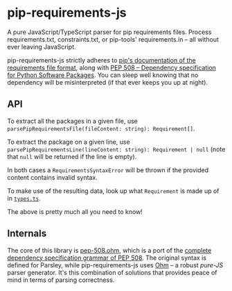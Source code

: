 # pip-requirements-js

A pure JavaScript/TypeScript parser for pip requirements files. Process requirements.txt, constraints.txt, or pip-tools' requirements.in – all without ever leaving JavaScript.

pip-requirements-js strictly adheres to [pip's documentation of the requirements file format](https://pip.pypa.io/en/stable/reference/requirements-file-format/), along with [PEP 508 – Dependency specification for Python Software Packages](https://peps.python.org/pep-0508/). You can sleep well knowing that no dependency will be misinterpreted (if that ever keeps you up at night).

## API

To extract all the packages in a given file, use `parsePipRequirementsFile(fileContent: string): Requirement[]`.

To extract the package on a given line, use `parsePipRequirementsLine(lineContent: string): Requirement | null` (note that `null` will be returned if the line is empty).

In both cases a `RequirementsSyntaxError` will be thrown if the provided content contains invalid syntax.

To make use of the resulting data, look up what `Requirement` is made up of in [`types.ts`](https://github.com/Twixes/pip-requirements-js/blob/main/src/).

The above is pretty much all you need to know!

## Internals

The core of this library is [pep-508.ohm](https://github.com/Twixes/pip-requirements-js/blob/main/src/pep-508.ohm), which is a port of the [complete dependency specification grammar of PEP 508](https://peps.python.org/pep-0508/#complete-grammar). The original syntax is defined for Parsley, while pip-requirements-js uses [Ohm](https://github.com/ohmjs/ohm) – a robust _pure-JS_ parser generator. It's this combination of solutions that provides peace of mind in terms of parsing correctness.
